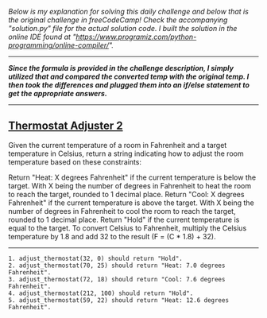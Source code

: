 *Below is my explanation for solving this daily challenge and below that is the original challenge in freeCodeCamp! Check the accompanying "solution.py" file for the actual solution code. I built the solution in the online IDE found at "https://www.programiz.com/python-programming/online-compiler/".*

****

***Since the formula is provided in the challenge description, I simply utilized that and compared the converted temp with the original temp. I then took the differences and plugged them into an if/else statement to get the appropriate answers.***

****

## [Thermostat Adjuster 2](https://www.freecodecamp.org/learn/daily-coding-challenge/2025-10-21)
Given the current temperature of a room in Fahrenheit and a target temperature in Celsius, return a string indicating how to adjust the room temperature based on these constraints:

Return "Heat: X degrees Fahrenheit" if the current temperature is below the target. With X being the number of degrees in Fahrenheit to heat the room to reach the target, rounded to 1 decimal place.
Return "Cool: X degrees Fahrenheit" if the current temperature is above the target. With X being the number of degrees in Fahrenheit to cool the room to reach the target, rounded to 1 decimal place.
Return "Hold" if the current temperature is equal to the target.
To convert Celsius to Fahrenheit, multiply the Celsius temperature by 1.8 and add 32 to the result (F = (C * 1.8) + 32).

****

    1. adjust_thermostat(32, 0) should return "Hold".
    2. adjust_thermostat(70, 25) should return "Heat: 7.0 degrees Fahrenheit".
    3. adjust_thermostat(72, 18) should return "Cool: 7.6 degrees Fahrenheit".
    4. adjust_thermostat(212, 100) should return "Hold".
    5. adjust_thermostat(59, 22) should return "Heat: 12.6 degrees Fahrenheit".
